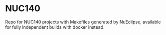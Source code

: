 # NUC140

Repo for NUC140 projects with Makefiles generated by NuEclipse, available for
fully independent builds with docker instead.
